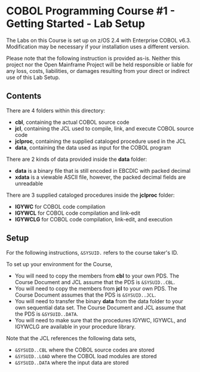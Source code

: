 # COBOL Programming Course #1 - Getting Started - Lab Setup

The Labs on this Course is set up on z/OS 2.4 with Enterprise COBOL v6.3. Modification may be necessary if your installation uses a different version.

Please note that the following instruction is provided as-is. Neither this project nor the Open Mainframe Project will be held responsible or liable for any loss, costs, liabilities, or damages resulting from your direct or indirect use of this Lab Setup.

## Contents

There are 4 folders within this directory:
- **cbl**, containing the actual COBOL source code
- **jcl**, containing the JCL used to compile, link, and execute COBOL source code
- **jclproc**, containing the supplied cataloged procedure used in the JCL
- **data**, containing the data used as input for the COBOL program

There are 2 kinds of data provided inside the **data** folder:
- **data** is a binary file that is still encoded in EBCDIC with packed decimal
- **xdata** is a viewable ASCII file, however, the packed decimal fields are unreadable

There are 3 supplied cataloged procedures inside the **jclproc** folder:
- **IGYWC** for COBOL code compilation
- **IGYWCL** for COBOL code compilation and link-edit
- **IGYWCLG** for COBOL code compilation, link-edit, and execution

## Setup 

For the following instructions, `&SYSUID.` refers to the course taker's ID.

To set up your environment for the Course,
- You will need to copy the members from **cbl** to your own PDS. The Course Document and JCL assume that the PDS is `&SYSUID..CBL`.
- You will need to copy the members from **jcl** to your own PDS. The Course Document assumes that the PDS is `&SYSUID..JCL`.
- You will need to transfer the binary **data** from the data folder to your own sequential data set. The Course Document and JCL assume that the PDS is `&SYSUID..DATA`.
- You will need to make sure that the procedures IGYWC, IGYWCL, and IGYWCLG are available in your procedure library. 

Note that the JCL references the following data sets,
- `&SYSUID..CBL` where the COBOL source codes are stored
- `&SYSUID..LOAD` where the COBOL load modules are stored
- `&SYSUID..DATA` where the input data are stored